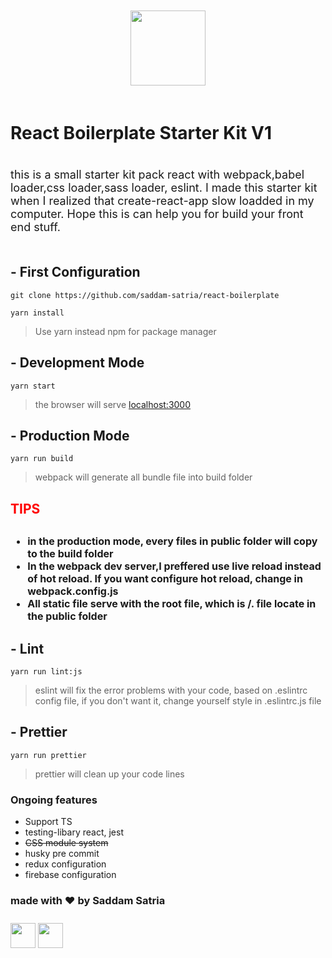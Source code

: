 <p style="text-align: center; padding: 20px 0px;">
<img src="https://www.shareicon.net/data/256x256/2016/08/01/640324_logo_512x512.png" width="120" />
</p>

# React Boilerplate Starter Kit V1

<p style="font-size: 18px; padding: 20px 0px">this is a small starter kit pack react with webpack,babel loader,css loader,sass loader, eslint. I made this starter kit when I realized that create-react-app slow loadded in my computer. Hope this is can help you for build your front end stuff.<p>

## - First Configuration

```
git clone https://github.com/saddam-satria/react-boilerplate

yarn install
```

> Use yarn instead npm for package manager

## - Development Mode

```
yarn start
```

> the browser will serve [localhost:3000](http://localhost:3000)

## - Production Mode

```
yarn run build
```

> webpack will generate all bundle file into build folder

<h2 style="color: red; font-weight: 700;">
    TIPS
<h2>
<ul style="font-size: 16px;">
    <li>in the production mode, every files in public folder will copy to the build folder</li>
    <li>In the webpack dev server,I preffered use live reload instead of hot reload. If you want configure hot reload, change in webpack.config.js</li>
    <li>All static file serve with the root file, which is /. file locate in the public folder</li>
</ul>

## - Lint

```
yarn run lint:js
```

> eslint will fix the error problems with your code, based on .eslintrc config file, if you don't want it, change yourself style in .eslintrc.js file

## - Prettier

```
yarn run prettier
```

> prettier will clean up your code lines

<h3>Ongoing features</h3>
<ul>
    <li>Support TS</li>
    <li>testing-libary react, jest</li>
    <li style="text-decoration: line-through">CSS module system</li>
    <li>husky pre commit </li>
    <li>redux configuration</li>
    <li>firebase configuration</li>
</ul>

<h3> made with ❤️ by Saddam Satria </h3>
<div style="padding: 10px 0px"> 
    <a href="https://www.linkedin.com/in/saddam-satria-ardhi-837570170/"><img src="https://cdn-icons-png.flaticon.com/512/174/174857.png" style="width:40px; height: 40px; object-fit: contain;"/></a>
    <a href="https://www.instagram.com/saddamsatria_12/"><img src="https://cdn-icons-png.flaticon.com/512/1384/1384063.png" style="width:40px; height: 40px; object-fit: contain;"/></a>
    
</div>
